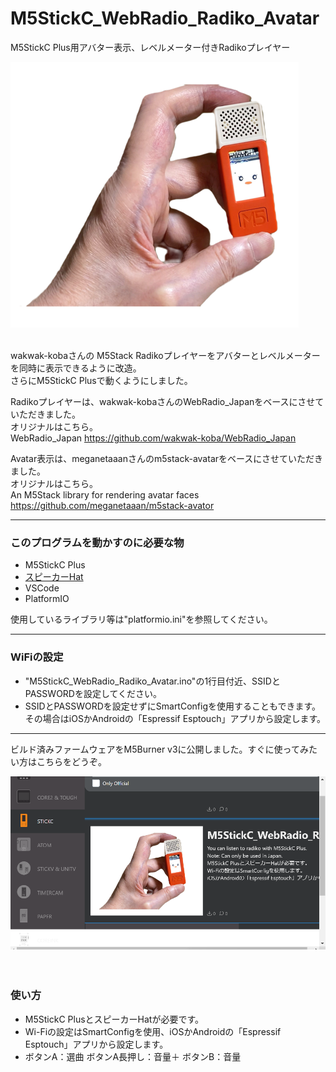 # M5StickC_WebRadio_Radiko_Avatar
M5StickC Plus用アバター表示、レベルメーター付きRadikoプレイヤー

![画像1](images/image1.png)<br><br>


wakwak-kobaさんの M5Stack Radikoプレイヤーをアバターとレベルメーターを同時に表示できるように改造。<br>
さらにM5StickC Plusで動くようにしました。<br>

Radikoプレイヤーは、wakwak-kobaさんのWebRadio_Japanをベースにさせていただきました。<br>
オリジナルはこちら。<br>
WebRadio_Japan <https://github.com/wakwak-koba/WebRadio_Japan><br>


Avatar表示は、meganetaaanさんのm5stack-avatarをベースにさせていただきました。<br>
オリジナルはこちら。<br>
An M5Stack library for rendering avatar faces <https://github.com/meganetaaan/m5stack-avator><br>

---
### このプログラムを動かすのに必要な物 ###
* M5StickC Plus
* [スピーカーHat](https://www.switch-science.com/catalog/5754/ "Title")
* VSCode
* PlatformIO<br>

使用しているライブラリ等は"platformio.ini"を参照してください。<br>

---
### WiFiの設定 ###
* "M5StickC_WebRadio_Radiko_Avatar.ino"の1行目付近、SSIDとPASSWORDを設定してください。
* SSIDとPASSWORDを設定せずにSmartConfigを使用することもできます。
その場合はiOSかAndroidの「Espressif Esptouch」アプリから設定します。

---
ビルド済みファームウェアをM5Burner v3に公開しました。すぐに使ってみたい方はこちらをどうぞ。<br>

![画像2](images/image2.png)<br><br><br>

### 使い方 ###
* M5StickC PlusとスピーカーHatが必要です。<br>
* Wi-Fiの設定はSmartConfigを使用、iOSかAndroidの「Espressif Esptouch」アプリから設定します。<br>
* ボタンA：選曲 ボタンA長押し：音量＋ ボタンB：音量<br><br>


